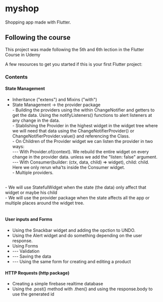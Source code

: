 # myshop

Shopping app made with Flutter.

## Following the course

This project was made following the 5th and 6th lection in the Flutter Course in Udemy

A few resources to get you started if this is your first Flutter project:

### Contents
#### State Management
- Inheritance ("extens") and Mixins ("with")
- State Management -> the provider package
<br> - Building the providers using the within ChangeNotifier and getters to get the data. Using the notifyListeners() functions to alert listeners at any change in the data.
<br> - Stablishing the Provider in the highest widget in the widget tree where we will need that data using the ChangeNotifierProvider() or ChangeNotifierProvider.value() and referencing the Class.
<br> - On Children of the Provider widget we can listen the provider in two ways:
<br>    --- With Provider.of<ClassName>(context). We rebuild the entire widget on every change in the provider data. unless we add the "listen: false" argument.
<br>    --- With Consumer<ClassName>(builder: (ctx, data, child) => widget), child: child. Here we only rerun wha'ts inside the Consumer widget.
<br> - Multiple providers.
<br>
- We will use StatefulWidget when the state (the data) only affect that widget or maybe his child<br>
- We will use the provider package when the state affects all the app or multiple places around the widget tree.
<br>
<br>

#### User inputs and Forms
- Using the Snackbar widget and adding the opction to UNDO.
- Using the Alert widget and do something depending on the user response.
- Using Forms 
- --- Validation
- --- Saving the data
- --- Using the same form for creating and editing a product

#### HTTP Requests (http package)
- Creating a simple firebase realtime database
- Using the .post() method with .then() and using the response.body to use the generated id 




